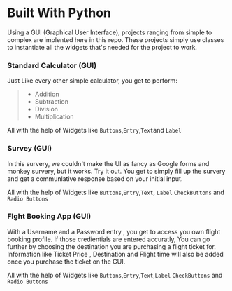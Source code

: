 # Built With Python

Using a GUI (Graphical User Interface), projects ranging from simple to complex are implented here in this repo. These projects simply use classes to instantiate all the widgets that's needed for the project to work.

### Standard Calculator (GUI)

Just Like every other simple calculator, you get to perform:
> - Addition
> - Subtraction
> - Division
> - Multiplication

All with the help of Widgets like `Buttons`,`Entry`,`Text`and `Label`


### Survey (GUI)
In this survery, we couldn't make the UI as fancy as Google forms and monkey survery, but it works.
Try it out. You get to simply fill up the survery and get a communlative response based on your initial input.

All with the help of Widgets like `Buttons`,`Entry`,`Text`, `Label` `CheckButtons` and  `Radio Buttons`


### Flght Booking App (GUI)
With a Username and a Password entry , you get to access you own flight booking profile.
If those credientials are entered accuratly, You can go further by choosing the destination you are purchasing a
flight ticket for. Information like Ticket Price , Destination and Flight time will also be added once you 
purchase the ticket on the GUI.

All with the help of Widgets like `Buttons`,`Entry`,`Text`,`Label` `CheckButtons` and  `Radio Buttons`



